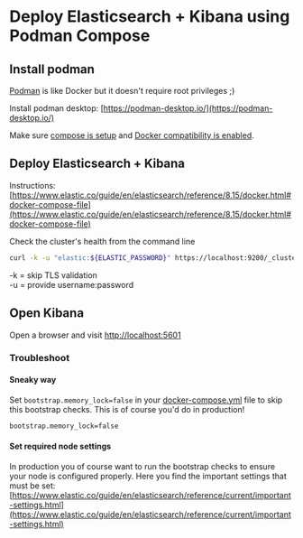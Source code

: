 # Deploy Elasticsearch + Kibana using Podman Compose

## Install podman

[Podman](https://podman.io) is like Docker but it doesn't require root privileges ;)<br>

Install podman desktop: [https://podman-desktop.io/](https://podman-desktop.io/)<br>

Make sure [compose is setup](https://podman-desktop.io/docs/compose/setting-up-compose) and [Docker compatibility is enabled](https://podman-desktop.io/docs/migrating-from-docker/managing-docker-compatibility).

## Deploy Elasticsearch + Kibana

Instructions: [https://www.elastic.co/guide/en/elasticsearch/reference/8.15/docker.html#docker-compose-file](https://www.elastic.co/guide/en/elasticsearch/reference/8.15/docker.html#docker-compose-file)

Check the cluster's health from the command line

```bash
curl -k -u "elastic:${ELASTIC_PASSWORD}" https://localhost:9200/_cluster/health
```

-k = skip TLS validation<br>
-u = provide username:password

## Open Kibana

Open a browser and visit [http://localhost:5601](http://localhost:5601)

### Troubleshoot

#### Sneaky way

Set `bootstrap.memory_lock=false` in your [docker-compose.yml](./docker-compose.yml) file to skip this bootstrap checks. This is of course you'd do in production!

```bash
bootstrap.memory_lock=false
```

#### Set required node settings

In production you of course want to run the bootstrap checks to ensure your node is configured properly. Here you find the important settings that must be set:<br>
[https://www.elastic.co/guide/en/elasticsearch/reference/current/important-settings.html](https://www.elastic.co/guide/en/elasticsearch/reference/current/important-settings.html)
